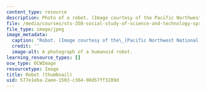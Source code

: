 ```yaml
---
content_type: resource
description: Photo of a robot. (Image courtesy of the Pacific Northwest National Laboratory.)
file: /media/courses/sts-350-social-study-of-science-and-technology-spring-2004/577e1eba2aee1503c36498d57ff3289d_sts-350s04-th.jpg
file_type: image/jpeg
image_metadata:
  caption: "Robot. (Image courtesy of the\_[Pacific Northwest National Laboratory](http://www.pnl.gov/).)"
  credit: ''
  image-alt: A photograph of a humanoid robot.
learning_resource_types: []
ocw_type: OCWImage
resourcetype: Image
title: Robot (thumbnail)
uid: 577e1eba-2aee-1503-c364-98d57ff3289d
---
```

